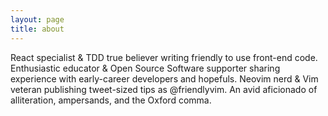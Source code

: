 ```yaml
---
layout: page
title: about
---
```


React specialist & TDD true believer writing friendly to use front-end code. Enthusiastic educator & Open Source Software supporter sharing experience with early-career developers and hopefuls. Neovim nerd & Vim veteran publishing tweet-sized tips as @friendlyvim. An avid aficionado of alliteration, ampersands, and the Oxford comma.
